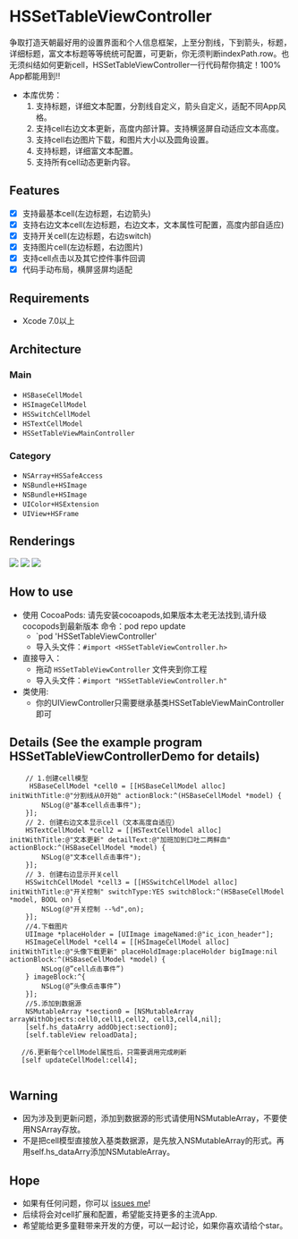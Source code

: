 # HSSetTableViewController

争取打造天朝最好用的设置界面和个人信息框架，上至分割线，下到箭头，标题，详细标题，富文本标题等等统统可配置，可更新，你无须判断indexPath.row。也无须纠结如何更新cell，HSSetTableViewController一行代码帮你搞定！100% App都能用到!!
- 本库优势：
   1. 支持标题，详细文本配置，分割线自定义，箭头自定义，适配不同App风格。
   3. 支持cell右边文本更新，高度内部计算。支持横竖屏自动适应文本高度。
   4. 支持cell右边图片下载，和图片大小以及圆角设置。
   5. 支持标题，详细富文本配置。
   6. 支持所有cell动态更新内容。
## Features
- [x] 支持最基本cell(左边标题，右边箭头)
- [x] 支持右边文本cell(左边标题，右边文本，文本属性可配置，高度内部自适应)
- [x] 支持开关cell(左边标题，右边switch)
- [x] 支持图片cell(左边标题，右边图片)
- [x] 支持cell点击以及其它控件事件回调
- [x] 代码手动布局，横屏竖屏均适配

## Requirements
* Xcode 7.0以上

## Architecture
### Main
- `HSBaseCellModel`
- `HSImageCellModel`
- `HSSwitchCellModel`
- `HSTextCellModel`
- `HSSetTableViewMainController`

### Category
- `NSArray+HSSafeAccess`
- `NSBundle+HSImage`
- `NSBundle+HSImage`
- `UIColor+HSExtension`
- `UIView+HSFrame`

## <a id="Renderings"></a>Renderings

<img src="https://raw.githubusercontent.com/wiki/shaohuihu/HSSettableViewController/demo1.gif"> <img src="https://raw.githubusercontent.com/wiki/shaohuihu/HSSettableViewController/demo3.gif"> <img src="https://raw.githubusercontent.com/wiki/shaohuihu/HSSettableViewController/demo4.gif"> 

## <a id="How to use"></a>How to use
* 使用 CocoaPods:
请先安装cocoapods,如果版本太老无法找到,请升级cocopods到最新版本 命令：pod repo update
  - `pod 'HSSetTableViewController'
  - 导入头文件：`#import <HSSetTableViewController.h>`
* 直接导入：
  - 拖动 `HSSetTableViewController` 文件夹到你工程
  - 导入头文件：`#import "HSSetTableViewController.h"`
* 类使用: 
  - 你的UIViewController只需要继承基类HSSetTableViewMainController即可
## <a id="Details"></a>Details (See the example program HSSetTableViewControllerDemo for details)
```objc
    // 1.创建cell模型
     HSBaseCellModel *cell0 = [[HSBaseCellModel alloc] initWithTitle:@"分割线从0开始" actionBlock:^(HSBaseCellModel *model) {
        NSLog(@"基本cell点击事件");
    }];
    // 2. 创建右边文本显示cell（文本高度自适应）
    HSTextCellModel *cell2 = [[HSTextCellModel alloc] initWithTitle:@"文本更新" detailText:@"加班加到口吐二两鲜血" actionBlock:^(HSBaseCellModel *model) {
        NSLog(@"文本cell点击事件");
    }];
    // 3. 创建右边显示开关cell
    HSSwitchCellModel *cell3 = [[HSSwitchCellModel alloc] initWithTitle:@"开关控制" switchType:YES switchBlock:^(HSBaseCellModel *model, BOOL on) {
        NSLog(@"开关控制 --%d",on);
    }];
    //4.下载图片
    UIImage *placeHolder = [UIImage imageNamed:@"ic_icon_header"];
    HSImageCellModel *cell4 = [[HSImageCellModel alloc]      		initWithTitle:@"头像下载更新" placeHoldImage:placeHolder bigImage:nil actionBlock:^(HSBaseCellModel *model) {
        NSLog(@”cell点击事件”)
    } imageBlock:^{
        NSLog(@”头像点击事件”)
    }];
    //5.添加到数据源
    NSMutableArray *section0 = [NSMutableArray arrayWithObjects:cell0,cell1,cell2, cell3,cell4,nil];
    [self.hs_dataArry addObject:section0];
    [self.tableView reloadData];
   
   //6.更新每个cellModel属性后，只需要调用完成刷新
   [self updateCellModel:cell4];
    
```

## <a id="Warning"></a>Warning

- 因为涉及到更新问题，添加到数据源的形式请使用NSMutableArray，不要使用NSArray存放。
- 不是把cell模型直接放入基类数据源，是先放入NSMutableArray的形式。再用self.hs_dataArry添加NSMutableArray。

## <a id="Hope"></a>Hope

- 如果有任何问题，你可以 [issues me](https://github.com/shaohuihu/HSSetTableViewController/issues/new)! 
- 后续将会对cell扩展和配置，希望能支持更多的主流App.
- 希望能给更多童鞋带来开发的方便，可以一起讨论，如果你喜欢请给个star。

